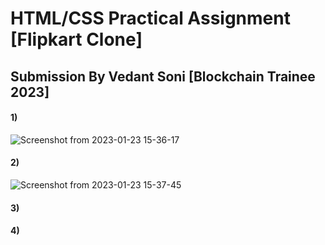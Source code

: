 # HTML/CSS Practical Assignment [Flipkart Clone]
## Submission By Vedant Soni [Blockchain Trainee 2023]

#### 1)
![Screenshot from 2023-01-23 15-36-17](https://user-images.githubusercontent.com/122250819/214025717-607a63d6-4771-4e63-bb48-58a640ca3aa9.png)
#### 2)
![Screenshot from 2023-01-23 15-37-45](https://user-images.githubusercontent.com/122250819/214025754-c4e23786-ae55-44ff-aa6f-e9c4c9d53d38.png)
#### 3)


#### 4)



